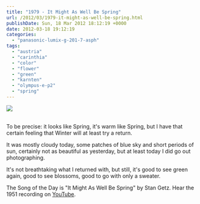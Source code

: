 ```yaml
---
title: "1979 - It Might As Well Be Spring"
url: /2012/03/1979-it-might-as-well-be-spring.html
publishDate: Sun, 18 Mar 2012 18:12:19 +0000
date: 2012-03-18 19:12:19
categories: 
  - "panasonic-lumix-g-201-7-asph"
tags: 
  - "austria"
  - "carinthia"
  - "color"
  - "flower"
  - "green"
  - "karnten"
  - "olympus-e-p2"
  - "spring"
---
```

<div class="container">
<div class="center"><a target="_blank" href="https://d25zfm9zpd7gm5.cloudfront.net/1200x1200/2012/20120318_154907_ps.jpg"><img src="https://d25zfm9zpd7gm5.cloudfront.net/0600x0600/2012/20120318_154907_ps.jpg" /></a></div>
</div>
<br />

To be precise: it looks like Spring, it's warm like Spring, but I have that certain feeling that Winter will at least try a return.

<a target="_blank" href="https://d25zfm9zpd7gm5.cloudfront.net/1200x1200/2012/20120318_143805_ps.jpg"><img style="margin: 0pt 10px 0pt 0px; float: left;" src="https://d25zfm9zpd7gm5.cloudfront.net/0150x0150/2012/20120318_143805_ps.jpg" alt="" border="0" /></a> It was mostly cloudy today, some patches of blue sky and short periods of sun, certainly not as beautiful as yesterday, but at least today I did go out photographing.

 It's not breathtaking what I returned with, but still, it's good to see green again, good to see blossoms, good to go with only a sweater.

The Song of the Day is "It Might As Well Be Spring" by Stan Getz. Hear the 1951 recording on <a href="http://www.youtube.com/watch?v=DibAb-RUgbE" target="_blank">YouTube</a>.

